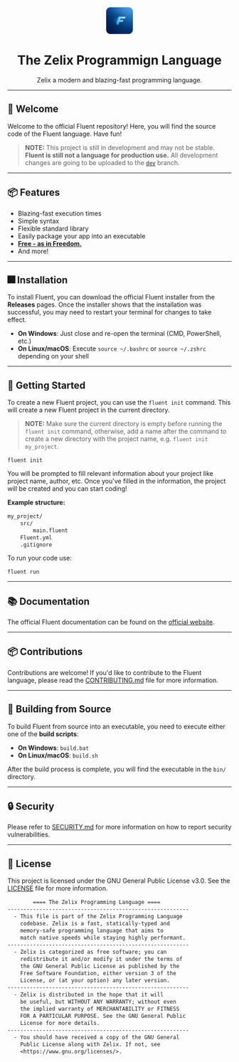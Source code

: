 <div align="center">
    <img src="assets/logo.png" height="60" width="60">
    <h1>The Zelix Programmign Language</h1>
    Zelix a modern and blazing-fast programming language.
</div>

---

## 👋 Welcome

Welcome to the official Fluent repository! Here, you will find the source code of the Fluent language. Have fun!

> **NOTE:**
> This project is still in development and may not be stable.
> **Fluent is still not a language for production use.**
> All development changes are going to be uploaded
> to the [`dev`](https://github.com/fluent-lang/Fluent/tree/dev) branch.

---

## 📦 Features

- Blazing-fast execution times
- Simple syntax
- Flexible standard library
- Easily package your app into an executable
- **[Free - as in Freedom.](LICENSE)**
- And more!

---

## 🎆 Installation

To install Fluent, you can download the official Fluent installer from the **Releases** pages.
Once the installer shows that the installation was successful, you may need to restart your terminal for changes to take effect.

- **On Windows**: Just close and re-open the terminal (CMD, PowerShell, etc.)
- **On Linux/macOS**: Execute `source ~/.bashrc` or `source ~/.zshrc` depending on your shell

---

## 🚀 Getting Started

To create a new Fluent project, you can use the `fluent init` command. This will create a new Fluent project in the current directory.

> **NOTE:** Make sure the current directory is empty before running the `fluent init` command, otherwise, add a name after the command to create a new directory with the project name, e.g. `fluent init my_project`.

```shell
fluent init
```

You will be prompted to fill relevant information about your project like project name, author, etc.
Once you've filled in the information, the project will be created and you can start coding!

**Example structure:**

```
my_project/
    src/
        main.fluent
    Fluent.yml
    .gitignore
```

To run your code use:

```
fluent run
```

---

## 📚 Documentation

The official Fluent documentation can be found on the [official website](https://fluent-lang.github.io/docs).

---

## 📦 Contributions

Contributions are welcome! If you'd like to contribute to the Fluent language, please read the [CONTRIBUTING.md](CONTRIBUTING.md) file for more information.

---

## 🎲 Building from Source

To build Fluent from source into an executable, you need to execute either one of the **build scripts**:

- **On Windows**: `build.bat`
- **On Linux/macOS**: `build.sh`

After the build process is complete, you will find the executable in the `bin/` directory.

---

## 🔒 Security

Please refer to [SECURITY.md](SECURITY.md) for more information on how to report security vulnerabilities.

---

## 📝 License

This project is licensed under the GNU General Public License v3.0. See the [LICENSE](LICENSE) file for more information.

```
        ==== The Zelix Programming Language ====
---------------------------------------------------------
  - This file is part of the Zelix Programming Language
    codebase. Zelix is a fast, statically-typed and
    memory-safe programming language that aims to
    match native speeds while staying highly performant.
---------------------------------------------------------
  - Zelix is categorized as free software; you can
    redistribute it and/or modify it under the terms of
    the GNU General Public License as published by the
    Free Software Foundation, either version 3 of the
    License, or (at your option) any later version.
---------------------------------------------------------
  - Zelix is distributed in the hope that it will
    be useful, but WITHOUT ANY WARRANTY; without even
    the implied warranty of MERCHANTABILITY or FITNESS
    FOR A PARTICULAR PURPOSE. See the GNU General Public
    License for more details.
---------------------------------------------------------
  - You should have received a copy of the GNU General
    Public License along with Zelix. If not, see
    <https://www.gnu.org/licenses/>.
```